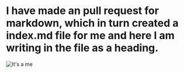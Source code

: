 # I have made an pull request for markdown, which in turn created a index.md file for me and here I am writing in the file as a heading.
![It's a me](https://p1.hiclipart.com/preview/312/549/208/super-mario-icons-super-mario-thumbnail.jpg)
